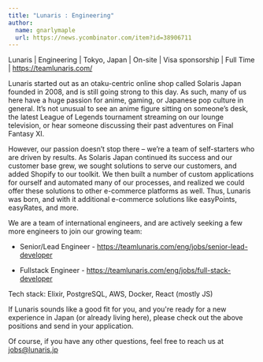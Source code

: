 ```yaml
---
title: "Lunaris : Engineering"
author:
  name: gnarlymaple
  url: https://news.ycombinator.com/item?id=38906711
---
```

Lunaris | Engineering | Tokyo, Japan | On-site | Visa sponsorship | Full Time | <a href="https:&#x2F;&#x2F;teamlunaris.com&#x2F;" rel="nofollow">https:&#x2F;&#x2F;teamlunaris.com&#x2F;</a>

Lunaris started out as an otaku-centric online shop called Solaris Japan founded in 2008, and is still going strong to this day. As such, many of us here have a huge passion for anime, gaming, or Japanese pop culture in general. It’s not unusual to see an anime figure sitting on someone’s desk, the latest League of Legends tournament streaming on our lounge television, or hear someone discussing their past adventures on Final Fantasy XI.

However, our passion doesn’t stop there – we’re a team of self-starters who are driven by results. As Solaris Japan continued its success and our customer base grew, we sought solutions to serve our customers, and added Shopify to our toolkit. We then built a number of custom applications for ourself and automated many of our processes, and realized we could offer these solutions to other e-commerce platforms as well. Thus, Lunaris was born, and with it additional e-commerce solutions like easyPoints, easyRates, and more.

We are a team of international engineers, and are actively seeking a few more engineers to join our growing team:

- Senior&#x2F;Lead Engineer - <a href="https:&#x2F;&#x2F;teamlunaris.com&#x2F;eng&#x2F;jobs&#x2F;senior-lead-developer" rel="nofollow">https:&#x2F;&#x2F;teamlunaris.com&#x2F;eng&#x2F;jobs&#x2F;senior-lead-developer</a>

- Fullstack Engineer - <a href="https:&#x2F;&#x2F;teamlunaris.com&#x2F;eng&#x2F;jobs&#x2F;full-stack-developer" rel="nofollow">https:&#x2F;&#x2F;teamlunaris.com&#x2F;eng&#x2F;jobs&#x2F;full-stack-developer</a>

Tech stack: Elixir, PostgreSQL, AWS, Docker, React (mostly JS)

If Lunaris sounds like a good fit for you, and you&#x27;re ready for a new experience in Japan (or already living here), please check out the above positions and send in your application.

Of course, if you have any other questions, feel free to reach us at jobs@lunaris.jp
